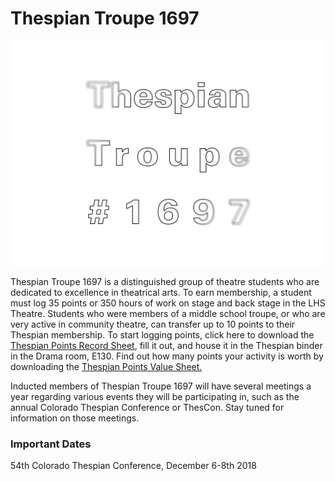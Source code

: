# Thespian Troupe 1697

![](.gitbook/assets/thespian%20%281%29.png)

Thespian Troupe 1697 is a distinguished group of theatre students who are dedicated to excellence in theatrical arts. To earn membership, a student must log 35 points or 350 hours of work on stage and back stage in the LHS Theatre. Students who were members of a middle school troupe, or who are very active in community theatre, can transfer up to 10 points to their Thespian membership. To start logging points, click here to download the [Thespian Points Record Sheet](https://docs.google.com/document/d/1v9uhS5WgKu-zQmat_AiBtHdsKYvg8SU3ZWIClkcYKz4/edit), fill it out, and house it in the Thespian binder in the Drama room, E130. Find out how many points your activity is worth by downloading the [Thespian Points Value Sheet.](https://docs.google.com/document/d/1slQDQsnMQiZKvMeJLZUz8xiDDKMI0AjyRzZoWrkXvS0/edit)

Inducted members of Thespian Troupe 1697 will have several meetings a year regarding various events they will be participating in, such as the annual Colorado Thespian Conference or ThesCon. Stay tuned for information on those meetings.



### Important Dates

54th Colorado Thespian Conference, December 6-8th 2018


